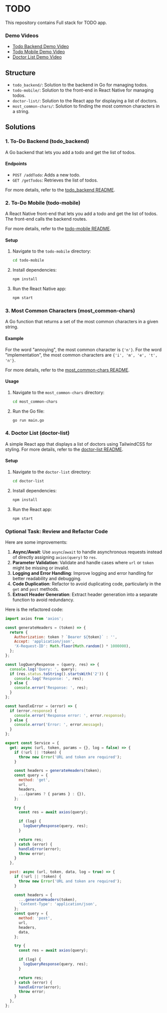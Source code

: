# TODO

This repository contains Full stack  for TODO app.

### Demo Videos

- [Todo Backend Demo Video](https://www.loom.com/share/0eaaddd2fe5e4d14adcb282df4288410?sid=4e669713-bfbe-43d4-98b3-7ede455292bf)
- [Todo Mobile Demo Video](https://www.loom.com/share/b0af0c47b6184cee9840eee0a50e74a9?sid=8468e20c-585c-4db2-8318-e7f15feb50eb)
- [Doctor List Demo Video](https://www.loom.com/share/02e289f0aa1c414597d6c5bd53619a18?sid=b13fe78f-f155-4ff2-9636-a5eddff435ce)

## Structure

- `todo_backend/`: Solution to the backend in Go for managing todos.
- `todo-mobile/`: Solution to the front-end in React Native for managing todos.
- `doctor-list/`: Solution to the React app for displaying a list of doctors.
- `most_common-chars/`: Solution to finding the most common characters in a string.

## Solutions

### 1. To-Do Backend (todo_backend)

A Go backend that lets you add a todo and get the list of todos.

#### Endpoints

- `POST /addTodo`: Adds a new todo.
- `GET /getTodos`: Retrieves the list of todos.

For more details, refer to the [todo_backend README](todo_backend/README.MD).


### 2. To-Do Mobile (todo-mobile)

A React Native front-end that lets you add a todo and get the list of todos. The front-end calls the backend routes.

For more details, refer to the [todo-mobile README](todo-mobile/README.MD).


#### Setup

1. Navigate to the `todo-mobile` directory:
   ```bash
   cd todo-mobile
   ```
2. Install dependencies:
   ```bash
   npm install
   ```
3. Run the React Native app:
   ```bash
   npm start
   ```

### 3. Most Common Characters (most_common-chars)

A Go function that returns a set of the most common characters in a given string.

#### Example

For the word "annoying", the most common character is `{'n'}`. For the word "implementation", the most common characters are `{'i', 'm', 'e', 't', 'n'}`.

For more details, refer to the [most_common-chars README](most_common-chars/README.MD).


#### Usage

1. Navigate to the `most_common-chars` directory:
   ```bash
   cd most_common-chars
   ```
2. Run the Go file:
   ```bash
   go run main.go
   ```

### 4. Doctor List (doctor-list)

A simple React app that displays a list of doctors using TailwindCSS for styling.
For more details, refer to the [doctor-list README](doctor-list/README.MD).


#### Setup

1. Navigate to the `doctor-list` directory:
   ```bash
   cd doctor-list
   ```
2. Install dependencies:
   ```bash
   npm install
   ```
3. Run the React app:
   ```bash
   npm start
   ```

### Optional Task: Review and Refactor Code

Here are some improvements:

1. **Async/Await**: Use `async`/`await` to handle asynchronous requests instead of directly assigning `axios(query)` to `res`.
2. **Parameter Validation**: Validate and handle cases where `url` or `token` might be missing or invalid.
3. **Logging and Error Handling**: Improve logging and error handling for better readability and debugging.
4. **Code Duplication**: Refactor to avoid duplicating code, particularly in the `get` and `post` methods.
5. **Extract Header Generation**: Extract header generation into a separate function to avoid redundancy.

Here is the refactored code:

```javascript
import axios from 'axios';

const generateHeaders = (token) => {
  return {
    Authorization: token ? `Bearer ${token}` : '',
    Accept: 'application/json',
    'X-Request-ID': Math.floor(Math.random() * 1000000),
  };
};

const logQueryResponse = (query, res) => {
  console.log('Query: ', query);
  if (res.status.toString().startsWith('2')) {
    console.log('Response: ', res);
  } else {
    console.error('Response: ', res);
  }
};

const handleError = (error) => {
  if (error.response) {
    console.error('Response error: ', error.response);
  } else {
    console.error('Error: ', error.message);
  }
};

export const Service = {
  get: async (url, token, params = {}, log = false) => {
    if (!url || !token) {
      throw new Error('URL and token are required');
    }

    const headers = generateHeaders(token);
    const query = {
      method: 'get',
      url,
      headers,
      ...(params ? { params } : {}),
    };

    try {
      const res = await axios(query);

      if (log) {
        logQueryResponse(query, res);
      }

      return res;
    } catch (error) {
      handleError(error);
      throw error;
    }
  },

  post: async (url, token, data, log = true) => {
    if (!url || !token) {
      throw new Error('URL and token are required');
    }

    const headers = {
      ...generateHeaders(token),
      'Content-Type': 'application/json',
    };
    const query = {
      method: 'post',
      url,
      headers,
      data,
    };

    try {
      const res = await axios(query);

      if (log) {
        logQueryResponse(query, res);
      }

      return res;
    } catch (error) {
      handleError(error);
      throw error;
    }
  },
};
```
